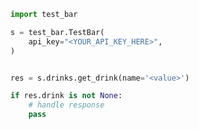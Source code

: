 <!-- Start SDK Example Usage [usage] -->
```python
import test_bar

s = test_bar.TestBar(
    api_key="<YOUR_API_KEY_HERE>",
)


res = s.drinks.get_drink(name='<value>')

if res.drink is not None:
    # handle response
    pass
```
<!-- End SDK Example Usage [usage] -->